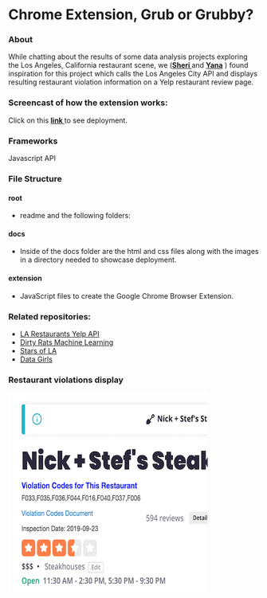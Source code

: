 # Chrome Extension, Grub or Grubby?

### About
While chatting about the results of some data analysis projects exploring the Los Angeles, California restaurant scene, we (<a href='https://github.com/sherirosalia'><strong>Sheri </strong></a> and <a href='https://github.com/yanamal'><strong>Yana</strong></a> ) found inspiration for this project which calls the Los Angeles City API and displays resulting restaurant violation information on a Yelp restaurant review page.

### Screencast of how the extension works:
Click on this <a href='https://sherirosalia.github.io/Stars-of-LA'><strong>link </strong></a>to see deployment. 

### Frameworks
 Javascript
 API
 
### File Structure
#### root
- readme and the following folders:
#### docs
- Inside of the docs folder are the html and css files along with the images in a directory needed to showcase deployment.

#### extension
- JavaScript files to create the Google Chrome Browser Extension.

### Related repositories:
- <a href="https://github.com/sherirosalia/LA_Restaurants_Yelp_API">LA Restaurants Yelp API</a>
- <a href="https://github.com/sherirosalia/Dirty_Rats_Machine_Learning">Dirty Rats Machine Learning</a>
- <a href="https://github.com/sherirosalia/Stars-of-LA">Stars of LA</a>
- <a href="https://github.com/sherirosalia/data_rats">Data Girls</a>

### Restaurant violations display 
![](docs/images/grubby_nick.png)



